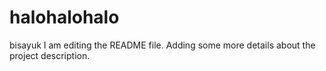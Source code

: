 # halohalohalo
bisayuk
I am editing the README file. Adding some more details about the project description.
